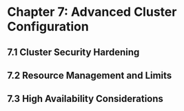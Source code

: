 # Chapter 7: Advanced Cluster Configuration

## 7.1 Cluster Security Hardening

## 7.2 Resource Management and Limits

## 7.3 High Availability Considerations
